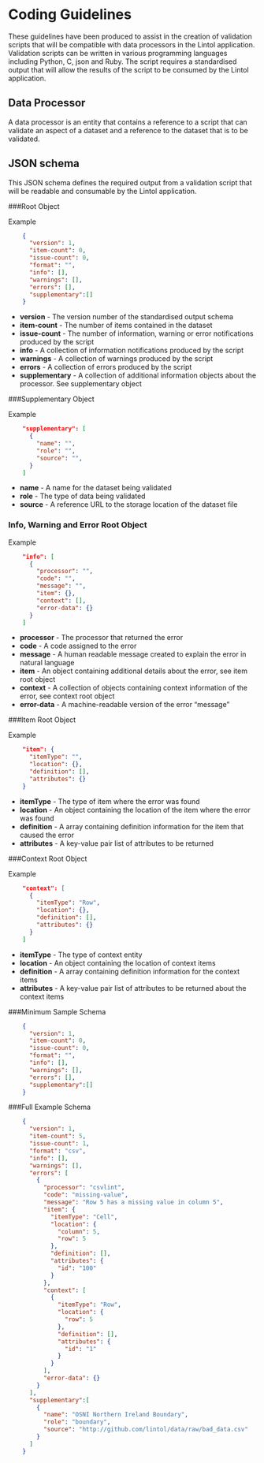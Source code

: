 # Coding Guidelines
These guidelines have been produced to assist in the creation of validation scripts that will be compatible with data processors in the Lintol application. Validation scripts can be written in various programming languages including Python, C, json and Ruby. The script requires a standardised output that will allow the results of the script to be consumed by the Lintol application.


## Data Processor

A data processor is an entity that contains a reference to a script that can validate an aspect of a dataset and a reference to the dataset that is to be validated.


## JSON schema

This JSON schema defines the required output from a validation script that will be readable and consumable by the Lintol application.

###Root Object

Example

```json
    {
      "version": 1,
      "item-count": 0,
      "issue-count": 0,
      "format": "",
      "info": [],
      "warnings": [],
      "errors": [],
      "supplementary":[]
    }
```

- **version** - The version number of the standardised output schema
- **item-count** - The number of items contained in the dataset
- **issue-count** - The number of information, warning or error notifications produced by the script
- **info** - A collection of information notifications produced by the script
- **warnings** - A collection of warnings produced by the script
- **errors** - A collection of errors produced by the script
- **supplementary** - A collection of additional information objects about the processor. See supplementary object


###Supplementary Object

Example

```json
    "supplementary": [
      {
        "name": "",
        "role": "",
        "source": "",
      }
    ]
```

- **name** - A name for the dataset being validated
- **role** - The type of data being validated
- **source** - A reference URL to the storage location of the dataset file

<!--
###Table Root Object

Example

```json
    "tables": [
      {
        "schema": null,
        "time": 0.03,
        "source": "data/bad_data.csv",
        "encoding": "utf-8",
        "scheme": "file",
        "errors": [],
        "format": "csv",
        "row-count": 5,
        "valid": false,
        "headers": {},
        "error-count": 1
      }
    ]
```

- **schema** -
- **time** - The amount of time required for the script to validate the table
- **source** - The local path of the dataset file
- **encoding** - The encoding format of the table
- **scheme** - The type of input used to transfer the source
- **errors** - A collection of error objects containing information about each error that was produced. See error root object
- **format** - The format of the source
- **row-count** - The number of rows contained in the table
- **valid** - A boolean value indicating if the table is valid or not
- **headers** - A key-value pair list of column headers
- **error-count** - The number of errors produced from the table
-->

### Info, Warning and Error Root Object

Example

```json
    "info": [
      {
        "processor": "",
        "code": "",
        "message": "",
        "item": {},
        "context": [],
        "error-data": {}
      }
    ]
```

- **processor** - The processor that returned the error
- **code** - A code assigned to the error
- **message** - A human readable message created to explain the error in natural language
- **item** - An object containing additional details about the error, see item root object
- **context** - A collection of objects containing context information of the error, see context root object
- **error-data** - A machine-readable version of the error “message”


###Item Root Object

Example

```json
    "item": {
      "itemType": "",
      "location": {},
      "definition": [],
      "attributes": {}
    }
```

- **itemType** - The type of item where the error was found
- **location** - An object containing the location of the item where the error was found
- **definition** - A array containing definition information for the item that caused the error
- **attributes** - A key-value pair list of attributes to be returned


###Context Root Object

Example

```json
    "context": [
      {
        "itemType": "Row",
        "location": {},
        "definition": [],
        "attributes": {}
      }
    ]
```

- **itemType** - The type of context entity
- **location** - An object containing the location of context items
- **definition** - A array containing definition information for the context items
- **attributes** - A key-value pair list of attributes to be returned about the context items


###Minimum Sample Schema

```json
    {
      "version": 1,
      "item-count": 0,
      "issue-count": 0,
      "format": "",
      "info": [],
      "warnings": [],
      "errors": [],
      "supplementary":[]
    }
```

###Full Example Schema

```json
    {
      "version": 1,
      "item-count": 5,
      "issue-count": 1,
      "format": "csv",
      "info": [],
      "warnings": [],
      "errors": [
        {
          "processor": "csvlint",
          "code": "missing-value",
          "message": "Row 5 has a missing value in column 5",
          "item": {
            "itemType": "Cell",
            "location": {
              "column": 5,
              "row": 5
            },
            "definition": [],
            "attributes": {
              "id": "100"
            }
          },
          "context": [
            {
              "itemType": "Row",
              "location": {
                "row": 5
              },
              "definition": [],
              "attributes": {
                "id": "1"
              }
            }
          ],
          "error-data": {}
        }
      ],
      "supplementary":[
        {
          "name": "OSNI Northern Ireland Boundary",
          "role": "boundary",
          "source": "http://github.com/lintol/data/raw/bad_data.csv"
        }
      ]
    }
```
